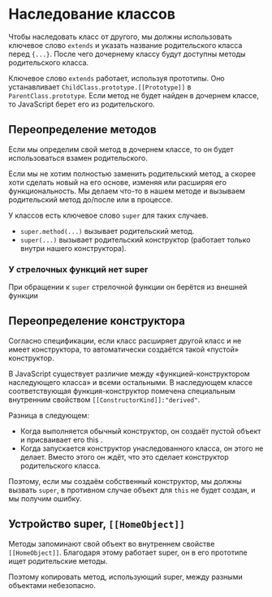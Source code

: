 # Наследование классов

Чтобы наследовать класс от другого, мы должны использовать ключевое слово `extends` и указать название родительского класса перед `{...}`. После чего дочернему классу будут доступны методы родительского класса.

Ключевое слово `extends` работает, используя прототипы. Оно устанавливает `ChildClass.prototype.[[Prototype]]` в `ParentClass.prototype`. Если метод не будет найден в дочернем классе, то JavaScript берет его из родительского.

## Переопределение методов

Если мы определим свой метод в дочернем классе, то он будет использоваться взамен родительского.

Если мы не хотим полностью заменить родительский метод, а скорее хоти сделать новый на его основе, изменяя или расширяя его функциональность. Мы делаем что-то в нашем методе и вызываем родительский метод до/после или в процессе.

У классов есть ключевое слово `super` для таких случаев.

- `super.method(...)` вызывает родительский метод.
- `super(...)` вызывает родительский конструктор (работает только внутри нашего конструктора).

### У стрелочных функций нет super

При обращении к `super` стрелочной функции он берётся из внешней функции

## Переопределение конструктора

Согласно спецификации, если класс расширяет другой класс и не имеет конструктора, то автоматически создаётся такой «пустой» конструктор.

В JavaScript существует различие между «функцией-конструктором наследующего класса» и всеми остальными. В наследующем классе соответствующая функция-конструктор помечена специальным внутренним свойством `[[ConstructorKind]]:"derived"`.

Разница в следующем:

- Когда выполняется обычный конструктор, он создаёт пустой объект и присваивает его this .
- Когда запускается конструктор унаследованного класса, он этого не делает. Вместо этого он ждёт, что это сделает конструктор родительского класса.

Поэтому, если мы создаём собственный конструктор, мы должны вызвать `super`, в противном случае объект для `this` не будет создан, и мы получим ошибку.

## Устройство super, `[[HomeObject]]`

Методы запоминают свой объект во внутреннем свойстве `[[HomeObject]]`. Благодаря этому работает super, он в его прототипе ищет родительские методы.

Поэтому копировать метод, использующий super, между разными объектами небезопасно.